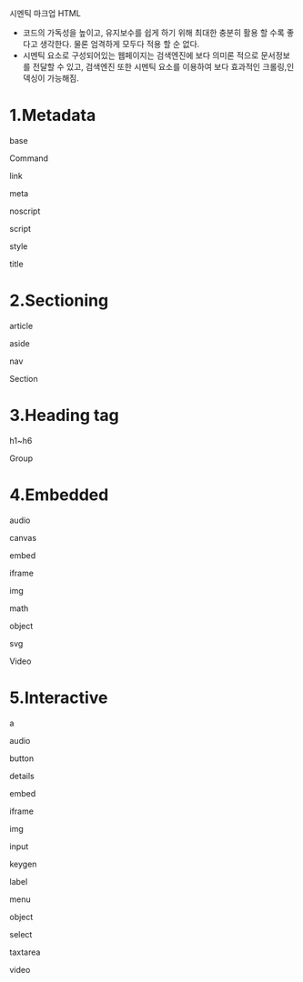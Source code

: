 시멘틱 마크업 HTML

- 코드의 가독성을 높이고, 유지보수를 쉽게 하기 위해 최대한 충분히 활용 할 수록 좋다고 생각한다. 물론 엄격하게 모두다 적용 할 순 없다.
- 시멘틱 요소로 구성되어있는 웹페이지는 검색엔진에 보다 의미론 적으로 문서정보를 전달할 수 있고, 검색엔진 또한 시멘틱 요소를 이용하여 보다 효과적인 크롤링,인덱싱이 가능해짐.

# 1.Metadata

base

Command

link

meta

noscript

script

style

title

# 2.Sectioning

article

aside

nav

Section

# 3.Heading tag

h1~h6

Group

# 4.Embedded

audio

canvas

embed

iframe

img

math

object

svg

Video

# 5.Interactive

a

audio

button

details

embed

iframe

img

input

keygen

label

menu

object

select

taxtarea

video

